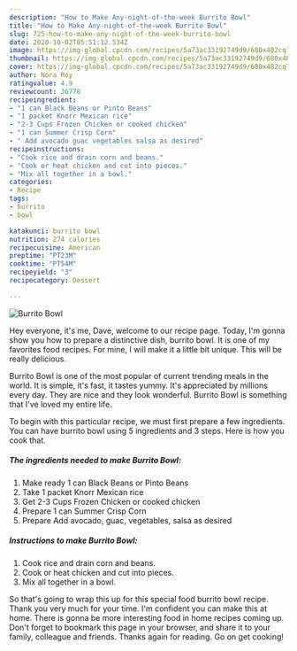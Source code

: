 ```yaml
---
description: "How to Make Any-night-of-the-week Burrito Bowl"
title: "How to Make Any-night-of-the-week Burrito Bowl"
slug: 725-how-to-make-any-night-of-the-week-burrito-bowl
date: 2020-10-02T05:51:12.534Z
image: https://img-global.cpcdn.com/recipes/5a73ac33192749d9/680x482cq70/burrito-bowl-recipe-main-photo.jpg
thumbnail: https://img-global.cpcdn.com/recipes/5a73ac33192749d9/680x482cq70/burrito-bowl-recipe-main-photo.jpg
cover: https://img-global.cpcdn.com/recipes/5a73ac33192749d9/680x482cq70/burrito-bowl-recipe-main-photo.jpg
author: Nora Roy
ratingvalue: 4.9
reviewcount: 36778
recipeingredient:
- "1 can Black Beans or Pinto Beans"
- "1 packet Knorr Mexican rice"
- "2-3 Cups Frozen Chicken or cooked chicken"
- "1 can Summer Crisp Corn"
- " Add avocado guac vegetables salsa as desired"
recipeinstructions:
- "Cook rice and drain corn and beans."
- "Cook or heat chicken and cut into pieces."
- "Mix all together in a bowl."
categories:
- Recipe
tags:
- burrito
- bowl

katakunci: burrito bowl 
nutrition: 274 calories
recipecuisine: American
preptime: "PT23M"
cooktime: "PT54M"
recipeyield: "3"
recipecategory: Dessert

---
```



![Burrito Bowl](https://img-global.cpcdn.com/recipes/5a73ac33192749d9/680x482cq70/burrito-bowl-recipe-main-photo.jpg)

Hey everyone, it's me, Dave, welcome to our recipe page. Today, I'm gonna show you how to prepare a distinctive dish, burrito bowl. It is one of my favorites food recipes. For mine, I will make it a little bit unique. This will be really delicious.



Burrito Bowl is one of the most popular of current trending meals in the world. It is simple, it's fast, it tastes yummy. It's appreciated by millions every day. They are nice and they look wonderful. Burrito Bowl is something that I've loved my entire life.


To begin with this particular recipe, we must first prepare a few ingredients. You can have burrito bowl using 5 ingredients and 3 steps. Here is how you cook that.

<!--inarticleads1-->

##### The ingredients needed to make Burrito Bowl:

1. Make ready 1 can Black Beans or Pinto Beans
1. Take 1 packet Knorr Mexican rice
1. Get 2-3 Cups Frozen Chicken or cooked chicken
1. Prepare 1 can Summer Crisp Corn
1. Prepare  Add avocado, guac, vegetables, salsa as desired




<!--inarticleads2-->

##### Instructions to make Burrito Bowl:

1. Cook rice and drain corn and beans.
1. Cook or heat chicken and cut into pieces.
1. Mix all together in a bowl.




So that's going to wrap this up for this special food burrito bowl recipe. Thank you very much for your time. I'm confident you can make this at home. There is gonna be more interesting food in home recipes coming up. Don't forget to bookmark this page in your browser, and share it to your family, colleague and friends. Thanks again for reading. Go on get cooking!
